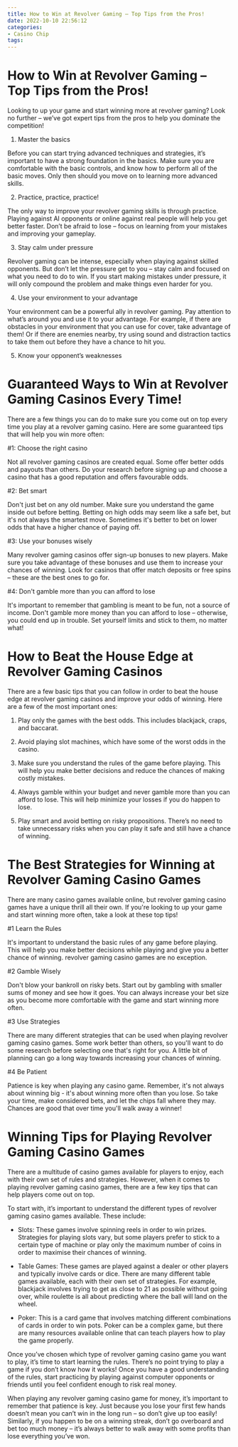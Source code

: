 ```yaml
---
title: How to Win at Revolver Gaming – Top Tips from the Pros!
date: 2022-10-10 22:56:12
categories:
- Casino Chip
tags:
---
```



#  How to Win at Revolver Gaming – Top Tips from the Pros!

Looking to up your game and start winning more at revolver gaming? Look no further – we’ve got expert tips from the pros to help you dominate the competition!

1. Master the basics

Before you can start trying advanced techniques and strategies, it’s important to have a strong foundation in the basics. Make sure you are comfortable with the basic controls, and know how to perform all of the basic moves. Only then should you move on to learning more advanced skills.

2. Practice, practice, practice!

The only way to improve your revolver gaming skills is through practice. Playing against AI opponents or online against real people will help you get better faster. Don’t be afraid to lose – focus on learning from your mistakes and improving your gameplay.

3. Stay calm under pressure

Revolver gaming can be intense, especially when playing against skilled opponents. But don’t let the pressure get to you – stay calm and focused on what you need to do to win. If you start making mistakes under pressure, it will only compound the problem and make things even harder for you.

4. Use your environment to your advantage

Your environment can be a powerful ally in revolver gaming. Pay attention to what’s around you and use it to your advantage. For example, if there are obstacles in your environment that you can use for cover, take advantage of them! Or if there are enemies nearby, try using sound and distraction tactics to take them out before they have a chance to hit you.

5. Know your opponent’s weaknesses


#  Guaranteed Ways to Win at Revolver Gaming Casinos Every Time!

There are a few things you can do to make sure you come out on top every time you play at a revolver gaming casino. Here are some guaranteed tips that will help you win more often:

#1: Choose the right casino

Not all revolver gaming casinos are created equal. Some offer better odds and payouts than others. Do your research before signing up and choose a casino that has a good reputation and offers favourable odds.

#2: Bet smart

Don't just bet on any old number. Make sure you understand the game inside out before betting. Betting on high odds may seem like a safe bet, but it's not always the smartest move. Sometimes it's better to bet on lower odds that have a higher chance of paying off.

#3: Use your bonuses wisely

Many revolver gaming casinos offer sign-up bonuses to new players. Make sure you take advantage of these bonuses and use them to increase your chances of winning. Look for casinos that offer match deposits or free spins – these are the best ones to go for.

#4: Don't gamble more than you can afford to lose

It's important to remember that gambling is meant to be fun, not a source of income. Don't gamble more money than you can afford to lose – otherwise, you could end up in trouble. Set yourself limits and stick to them, no matter what!

#  How to Beat the House Edge at Revolver Gaming Casinos

There are a few basic tips that you can follow in order to beat the house edge at revolver gaming casinos and improve your odds of winning. Here are a few of the most important ones:

1) Play only the games with the best odds. This includes blackjack, craps, and baccarat.

2) Avoid playing slot machines, which have some of the worst odds in the casino.

3) Make sure you understand the rules of the game before playing. This will help you make better decisions and reduce the chances of making costly mistakes.

4) Always gamble within your budget and never gamble more than you can afford to lose. This will help minimize your losses if you do happen to lose.

5) Play smart and avoid betting on risky propositions. There’s no need to take unnecessary risks when you can play it safe and still have a chance of winning.

#  The Best Strategies for Winning at Revolver Gaming Casino Games

There are many casino games available online, but revolver gaming casino games have a unique thrill all their own. If you're looking to up your game and start winning more often, take a look at these top tips!

#1 Learn the Rules

It's important to understand the basic rules of any game before playing. This will help you make better decisions while playing and give you a better chance of winning. revolver gaming casino games are no exception.

#2 Gamble Wisely

Don't blow your bankroll on risky bets. Start out by gambling with smaller sums of money and see how it goes. You can always increase your bet size as you become more comfortable with the game and start winning more often.

#3 Use Strategies

There are many different strategies that can be used when playing revolver gaming casino games. Some work better than others, so you'll want to do some research before selecting one that's right for you. A little bit of planning can go a long way towards increasing your chances of winning.

#4 Be Patient

Patience is key when playing any casino game. Remember, it's not always about winning big - it's about winning more often than you lose. So take your time, make considered bets, and let the chips fall where they may. Chances are good that over time you'll walk away a winner!

#  Winning Tips for Playing Revolver Gaming Casino Games

There are a multitude of casino games available for players to enjoy, each with their own set of rules and strategies. However, when it comes to playing revolver gaming casino games, there are a few key tips that can help players come out on top.

To start with, it’s important to understand the different types of revolver gaming casino games available. These include:

* Slots: These games involve spinning reels in order to win prizes. Strategies for playing slots vary, but some players prefer to stick to a certain type of machine or play only the maximum number of coins in order to maximise their chances of winning.

* Table Games: These games are played against a dealer or other players and typically involve cards or dice. There are many different table games available, each with their own set of strategies. For example, blackjack involves trying to get as close to 21 as possible without going over, while roulette is all about predicting where the ball will land on the wheel.

* Poker: This is a card game that involves matching different combinations of cards in order to win pots. Poker can be a complex game, but there are many resources available online that can teach players how to play the game properly.

Once you’ve chosen which type of revolver gaming casino game you want to play, it’s time to start learning the rules. There’s no point trying to play a game if you don’t know how it works! Once you have a good understanding of the rules, start practicing by playing against computer opponents or friends until you feel confident enough to risk real money.

When playing any revolver gaming casino game for money, it’s important to remember that patience is key. Just because you lose your first few hands doesn’t mean you can’t win in the long run – so don’t give up too easily! Similarly, if you happen to be on a winning streak, don’t go overboard and bet too much money – it’s always better to walk away with some profits than lose everything you’ve won.